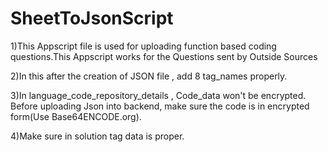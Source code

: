 # SheetToJsonScript

1)This Appscript file is used for uploading function based coding questions.This Appscript works for the Questions sent by Outside Sources

2)In this after the creation of JSON file , add 8 tag_names properly.

3)In language_code_repository_details , Code_data won't be encrypted. Before uploading Json into backend, make sure the code is in encrypted form(Use Base64ENCODE.org).

4)Make sure in solution tag data is proper.
